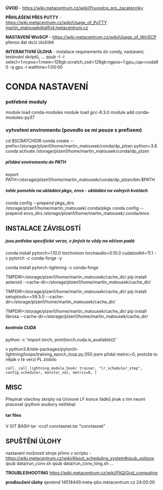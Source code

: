 <b>ÚVOD</b> - https://wiki.metacentrum.cz/wiki/Pruvodce_pro_zacatecniky

<b>PŘIHLÁŠENÍ PŘES PUTTY</b> - https://wiki.metacentrum.cz/wiki/Usage_of_PuTTY
martin_matousek@alfrid.metacentrum.cz

<b>NASTAVENÍ WinSCP</b> - https://wiki.metacentrum.cz/wiki/Usage_of_WinSCP
přenos dat do/z úložiště

<b>INTERAKTIVNÍ ÚLOHA</b> - instalace requirements do condy, nastavení, testování skriptů, ...
qsub -I -l select=1:ncpus=1:mem=128gb:scratch_ssd=128gb:ngpus=1:gpu_cap=cuda80 -q gpu -l walltime=1:00:00

# CONDA NASTAVENÍ
### potřebné moduly
module load conda-modules
module load gcc-8.3.0
module add conda-modules-py37

### vytvoření enviromentu (povedlo se mi pouze s prefixem)
cd $SCRATCHDIR
conda create --prefix=/storage/plzen1/home/martin_matousek/conda/dp_plzen python=3.8
conda activate /storage/plzen1/home/martin_matousek/conda/dp_plzen

##### přidání enviromentu do PATH
export PATH=/storage/plzen1/home/martin_matousek/conda/dp_plzen/bin:$PATH

##### tohle pomohlo na ukládání pkgs, envs - ukládání na volných kvótách
conda config --prepend pkgs_dirs /storage/plzen1/home/martin_matousek/.conda/pkgs
conda config --prepend envs_dirs /storage/plzen1/home/martin_matousek/.conda/envs


## INSTALACE ZÁVISLOSTÍ
##### jsou potřeba specifické verze, v jiných to vždy na něčem padá
conda install pytorch=1.10.0 torchvision torchaudio=0.10.0 cudatoolkit=11.1 -c pytorch -c conda-forge -y

conda install pytorch-lightning -c conda-forge

TMPDIR=/storage/plzen1/home/martin_matousek/cache_dir/ pip install asteroid --cache-dir=/storage/plzen1/home/martin_matousek/cache_dir/

TMPDIR=/storage/plzen1/home/martin_matousek/cache_dir/ pip install setuptools==59.5.0 --cache-dir=/storage/plzen1/home/martin_matousek/cache_dir/

TMPDIR=/storage/plzen1/home/martin_matousek/cache_dir/ pip install librosa --cache-dir=/storage/plzen1/home/martin_matousek/cache_dir/

##### kontrola CUDA
python -c 'import torch; print(torch.cuda.is_available())'

v python3.8/site-packages/pytorch-lightning/loops/training_epoch_loop.py:350
jsem přidal metric=0, protože to nějak v té verzi PL zlobilo

`call._call_lightning_module_hook(
                    trainer,
                    "lr_scheduler_step",
                    config.scheduler,
                    monitor_val,
					metric=0,
                )`

## MISC
Přepínat všechny skripty na Unixové LF konce řádků jinak s tím neumí pracovat (python soubory netřeba)

#### tar files
V GIT BASH
tar -cvzf convtasnet.tar "convtasnet"

## SPUŠTĚNÍ ÚLOHY
nastavení možností stroje přímo v scriptu - https://wiki.metacentrum.cz/wiki/About_scheduling_system#qsub_options
qsub data/run_conv.sh
qsub data/run_conv_long.sh
...

<b>TROUBLESHOOTING</b> https://wiki.metacentrum.cz/wiki/FAQ/Grid_computing

<b>prodloužení úlohy</b>
qextend 14518449.meta-pbs.metacentrum.cz 24:00:00
